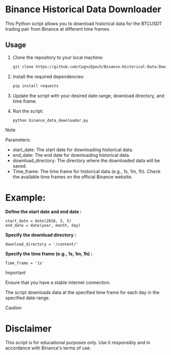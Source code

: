 # Binance Historical Data Downloader

This Python script allows you to download historical data for the BTCUSDT trading pair from Binance at different time frames.

## Usage

1. Clone the repository to your local machine:
   ```bash
   git clone https://github.com/CogniEpoch/Binance-Historical-Data-Downloader.git

2. Install the required dependencies:
   ```bash
   pip install requests 

3. Update the script with your desired date range, download directory, and time frame.

4. Run the script:
    ```bash
    python binance_data_downloader.py

> [!NOTE]
>  Parameters:
>    - start_date: The start date for downloading historical data.
>    - end_date: The end date for downloading historical data.
>    - download_directory: The directory where the downloaded data will be saved.
>    - Time_frame: The time frame for historical data (e.g., 1s, 1m, 1h). Check the available time frames on the official Binance website.
# **Example**:
**Define the start date and end date :**

    start_date = date(2018, 3, 5)
    end_date = date(year, month, day)

**Specify the download directory :**

    download_directory = '/content/'

**Specify the time frame (e.g., 1s, 1m, 1h) :**

    Time_frame = '1s'
    
> [!IMPORTANT]
> Ensure that you have a stable internet connection.
> 
> The script downloads data at the specified time frame for each day in the specified date range.

> [!CAUTION]
>  # Disclaimer
>  This script is for educational purposes only. Use it responsibly and in accordance with Binance's terms of use.
